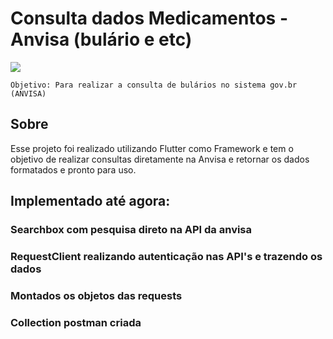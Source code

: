 # Consulta dados Medicamentos - Anvisa (bulário e etc)

<img src="https://i.postimg.cc/PqnSV76M/consulta-anvisa.png"/>
    

    Objetivo: Para realizar a consulta de bulários no sistema gov.br (ANVISA)

  
## Sobre

Esse projeto foi realizado utilizando Flutter como Framework e tem o objetivo de realizar consultas diretamente na Anvisa e retornar os dados formatados e pronto para uso.

## Implementado até agora:

### Searchbox com pesquisa direto na API da anvisa
### RequestClient realizando autenticação nas API's e trazendo os dados
### Montados os objetos das requests
### Collection postman criada
